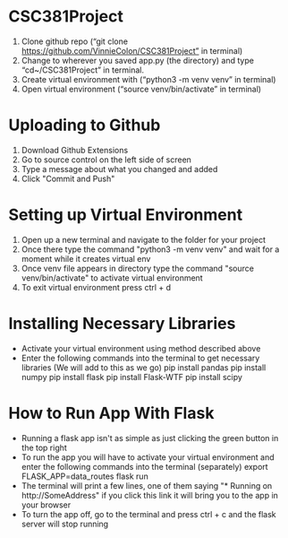 # CSC381Project
1.	Clone github repo (“git clone https://github.com/VinnieColon/CSC381Project” in terminal)
2.	Change to wherever you saved app.py (the directory) and type “cd~/CSC381Project” in terminal.
3.	Create virtual environment with (“python3 -m venv venv” in terminal)
4.	Open virtual environment (“source venv/bin/activate” in terminal)


# Uploading to Github
1. Download Github Extensions
2. Go to source control on the left side of screen
3. Type a message about what you changed and added
4. Click "Commit and Push"


# Setting up Virtual Environment
1. Open up a new terminal and navigate to the folder for your project
2. Once there type the command "python3 -m venv venv" and wait for a moment while it creates virtual env
3. Once venv file appears in directory type the command "source venv/bin/activate" to activate virtual environment
4. To exit virtual environment press ctrl + d


# Installing Necessary Libraries
- Activate your virtual environment using method described above
- Enter the following commands into the terminal to get necessary libraries (We will add to this as we go)
    pip install pandas
    pip install numpy
    pip install flask
    pip install Flask-WTF
    pip install scipy


# How to Run App With Flask
- Running a flask app isn't as simple as just clicking the green button in the top right
- To run the app you will have to activate your virtual environment and enter the following commands into the terminal (separately)
    export FLASK_APP=data_routes
    flask run
- The terminal will print a few lines, one of them saying "* Running on http://SomeAddress" if you click this link it will bring you to the app in your browser
- To turn the app off, go to the terminal and press ctrl + c and the flask server will stop running